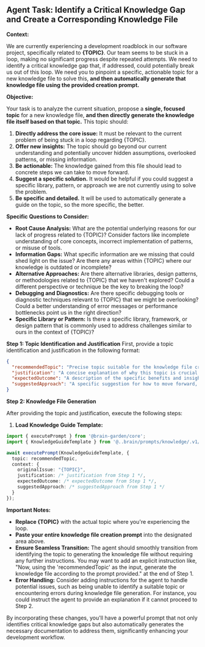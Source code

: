 ## Agent Task: Identify a Critical Knowledge Gap and Create a Corresponding Knowledge File

**Context:**

We are currently experiencing a development roadblock in our software project, specifically related to **{TOPIC}**. Our team seems to be stuck in a loop, making no significant progress despite repeated attempts. We need to identify a critical knowledge gap that, if addressed, could potentially break us out of this loop. We need you to pinpoint a specific, actionable topic for a new knowledge file to solve this, **and then automatically generate that knowledge file using the provided creation prompt.**

**Objective:**

Your task is to analyze the current situation, propose a **single, focused topic** for a new knowledge file, **and then directly generate the knowledge file itself based on that topic.** This topic should:

1.  **Directly address the core issue:** It must be relevant to the current problem of being stuck in a loop regarding {TOPIC}.
2.  **Offer new insights:** The topic should go beyond our current understanding and potentially uncover hidden assumptions, overlooked patterns, or missing information.
3.  **Be actionable:** The knowledge gained from this file should lead to concrete steps we can take to move forward.
4.  **Suggest a specific solution.** It would be helpful if you could suggest a specific library, pattern, or approach we are not currently using to solve the problem.
5.  **Be specific and detailed.** It will be used to automatically generate a guide on the topic, so the more specific, the better.

**Specific Questions to Consider:**

*   **Root Cause Analysis:** What are the potential underlying reasons for our lack of progress related to {TOPIC}? Consider factors like incomplete understanding of core concepts, incorrect implementation of patterns, or misuse of tools.
*   **Information Gaps:** What specific information are we missing that could shed light on the issue? Are there any areas within {TOPIC} where our knowledge is outdated or incomplete?
*   **Alternative Approaches:** Are there alternative libraries, design patterns, or methodologies related to {TOPIC} that we haven't explored? Could a different perspective or technique be the key to breaking the loop?
*   **Debugging and Diagnostics:** Are there specific debugging tools or diagnostic techniques relevant to {TOPIC} that we might be overlooking? Could a better understanding of error messages or performance bottlenecks point us in the right direction?
*   **Specific Library or Pattern:** Is there a specific library, framework, or design pattern that is commonly used to address challenges similar to ours in the context of {TOPIC}?

**Step 1: Topic Identification and Justification**
First, provide a topic identification and justification in the following format:

```json
{
  "recommendedTopic": "Precise topic suitable for the knowledge file creation prompt",
  "justification": "A concise explanation of why this topic is crucial and how it addresses the identified issues.",
  "expectedOutcome": "A description of the specific benefits and insights we expect to gain from creating a knowledge file on this topic.",
  "suggestedApproach": "A specific suggestion for how to move forward, such as using a new library or pattern. Explain why this might work."
}
```

**Step 2: Knowledge File Generation**

After providing the topic and justification, execute the following steps:

1. **Load Knowledge Guide Template:**
```typescript
import { executePrompt } from '@brain-garden/core';
import { KnowledgeGuideTemplate } from '@..brain/prompts/knowledge/.v1/create-knowledge-guide.v1.md';

await executePrompt(KnowledgeGuideTemplate, {
  topic: recommendedTopic,
  context: {
    originalIssue: "{TOPIC}",
    justification: /* justification from Step 1 */,
    expectedOutcome: /* expectedOutcome from Step 1 */,
    suggestedApproach: /* suggestedApproach from Step 1 */
  }
});
```

**Important Notes:**

*   **Replace {TOPIC}** with the actual topic where you're experiencing the loop.
*   **Paste your entire knowledge file creation prompt** into the designated area above.
*   **Ensure Seamless Transition:** The agent should smoothly transition from identifying the topic to generating the knowledge file without requiring any further instructions. You may want to add an explicit instruction like, "Now, using the 'recommendedTopic' as the input, generate the knowledge file according to the prompt provided." at the end of Step 1.
*   **Error Handling:** Consider adding instructions for the agent to handle potential issues, such as being unable to identify a suitable topic or encountering errors during knowledge file generation. For instance, you could instruct the agent to provide an explanation if it cannot proceed to Step 2.

By incorporating these changes, you'll have a powerful prompt that not only identifies critical knowledge gaps but also automatically generates the necessary documentation to address them, significantly enhancing your development workflow.
